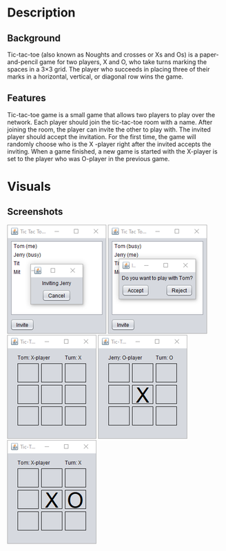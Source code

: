 # Description
## Background
Tic-tac-toe (also known as Noughts and crosses or Xs and Os) is a paper-and-pencil game for two players, X and O, who take turns marking the spaces in a 3×3 grid. The player who succeeds in placing three of their marks in a horizontal, vertical, or diagonal row wins the game.
## Features
Tic-tac-toe game is a small game that allows two players to play over the network. Each player should join the tic-tac-toe room with a name. After joining the room, the player can invite the other to play with. The invited player should accept the invitation. For the first time, the game will randomly choose who is the X -player right after the invited accepts the inviting. When a game finished, a new game is started with the X-player is set to the player who was O-player in the previous game.
# Visuals
## Screenshots
![inviting-another-player.png](screenshots/inviting-another-player.png "Inviting another player")
![invited-by-another-player.png](screenshots/invited-by-another-player.png "Invited by another player")\
![x-player-first-turn.png](screenshots/x-player-first-turn.png "X-player's first turn")
![o-player-first-turn.png](screenshots/o-player-first-turn.png "O-player's first turn")
![x-player-second-turn.png](screenshots/x-player-second-turn.png "X-player's second turn")
